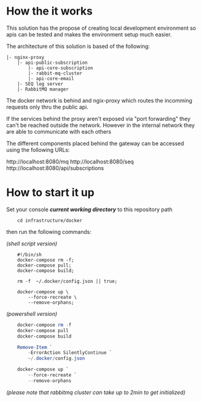 # How the it works

This solution has the propose of creating local development environment so apis can be tested and makes the environment setup much easier.

The architecture of this solution is based of the following:

    |- nginx-proxy
        |- api-public-subscription
            |- api-core-subscription
            |- rabbit-mq-cluster
            |- api-core-email
        |- SEQ log server
        |- RabbitMQ manager

The docker network is behind and ngix-proxy which routes the incomming requests only thru the public api.

If the services behind the proxy aren't exposed via "port forwarding" they can't be reached outside the network. However in the internal network they are able to communicate with each others

The different components placed behind the gateway can be accessed using the following URLs:

http://localhost:8080/mq
http://localhost:8080/seq
http://localhost:8080/api/subscriptions


# How to start it up

Set your console ***current working directory*** to this repository path
```shell
    cd infrastructure/docker
```

then run the following commands:

_(shell script version)_
```shell
    #!/bin/sh
    docker-compose rm -f;
    docker-compose pull;
    docker-compose build;

    rm -f  ~/.docker/config.json || true;
    
    docker-compose up \
        --force-recreate \
        --remove-orphans;
```

_(powershell version)_

```powershell
    docker-compose rm -f
    docker-compose pull
    docker-compose build

    Remove-Item `
        -ErrorAction SilentlyContinue `
        ~/.docker/config.json 

    docker-compose up `
        --force-recreate `
        --remove-orphans
```

_(please note that rabbitmq cluster can take up to 2min to get initialized)_
